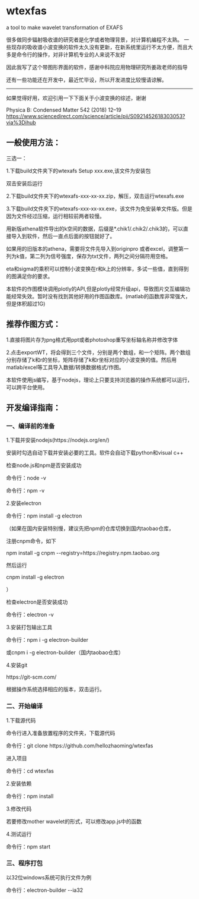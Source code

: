 <h1>wtexfas</h1>
<p>a tool to make wavelet transformation of EXAFS</p>
<p>很多做同步辐射吸收谱的研究者是化学或者物理背景，对计算机编程不太熟。
一些现存的吸收谱小波变换的软件太久没有更新，在新系统里运行不太方便，而且大多是命令行的操作，对非计算机专业的人来说不友好</p>
<p>因此我写了这个带图形界面的软件，感谢中科院应用物理研究所姜政老师的指导</p>
<p>还有一些功能还在开发中，最近忙毕设，所以开发进度比较慢请谅解。</p>
<hr>
<p>如果觉得好用，欢迎引用一下下面关于小波变换的综述，谢谢</p>
<p>
Physica B: Condensed Matter 542 (2018) 12–19
<a href="https://www.sciencedirect.com/science/article/pii/S0921452618303053?via%3Dihub" rel="nofollow">https://www.sciencedirect.com/science/article/pii/S0921452618303053?via%3Dihub</a></p>
<p></p>
<p></p>
<p></p>
<p></p>
<h2>一般使用方法：</h2>
<p>三选一：</p>
<p>1.下载build文件夹下的wtexafs Setup xxx.exe,该文件为安装包</p>
 <p>   双击安装后运行</p>
<p>2.下载build文件夹下的wtexafs-xxx-xx-xx.zip，解压，双击运行wtexafs.exe</p>
<p>3.下载build文件夹下的wtexafs-xxx-xx-xx.exe，该文件为免安装单文件版。但是因为文件经过压缩，运行相较前两者较慢。</p>
  <p>  </p>
<p></p>
<p>用新版athena软件导出的k空间的数据，后缀是*.chik1/.chik2/.chik3的，可以直接导入到软件，然后一直点后面的按钮就好了。</p>
<p>如果用的旧版本的athena，需要将文件先导入到originpro 或者excel，调整第一列为k值，第二列为信号强度，保存为txt文件，两列之间分隔符用空格。</p>
<p>eta和sigma的乘积可以控制小波变换在r和k上的分辨率，多试一些值，直到得到的图满足你的要求。</p>
<p>本软件的作图模块调用plotly的API,但是plotly经常升级api，导致图片交互编辑功能经常失效。暂时没有找到其他好用的作图函数库。(matlab的函数库非常强大，但是体积超过1G)</p>
<p></p>
<h2>推荐作图方式：</h2>
<p>1.直接将图片存为png格式用ppt或者photoshop重写坐标轴名称并修改字体</p>
<p>2.点击exportWT，将会得到三个文件，分别是两个数组，和一个矩阵。两个数组分别存储了k和r的坐标，矩阵存储了k和r坐标对应的小波变换的值。然后用matlab/excel等工具导入数据/转换数据格式/作图。</p>
<p></p>
<p></p>
<p></p>
<p></p>
<p></p>
<p></p>
<p></p>
<p></p>
<p></p>
<p>本软件使用js编写，基于nodejs，理论上只要支持浏览器的操作系统都可以运行，可以跨平台使用。</p>
<p></p>
<p></p>
<p></p>
<p></p>
<p></p>
<p></p>
<p></p>
<h2>开发编译指南：</h2>
<h3>一、编译前的准备</h3>
<p>1.下载并安装nodejs(https://nodejs.org/en/)</p>
<p>     安装时勾选自动下载并安装必要的工具。软件会自动下载python和visual c++</p>
<p>     检查node.js和npm是否安装成功</p>
 <p>        命令行：node -v</p>
 <p>        命令行：npm -v</p>
<p>2.安装electron</p>
  <p>   命令行：npm install -g electron</p>
<p></p>
<p>（如果在国内安装特别慢，建议先把npm的仓库切换到国内taobao仓库，</p>
<p>注册cnpm命令，如下</p>
<p>npm install -g cnpm --registry=https://registry.npm.taobao.org</p>
<p>然后运行</p>
<p>cnpm install -g electron</p>
<p>）</p>
<p></p>
 <p>    检查electron是否安装成功</p>
 <p>        命令行：electron -v</p>
<p>3.安装打包输出工具</p>
 <p>    命令行：npm i -g electron-builder</p>
 <p>    或cnpm i -g electron-builder（国内taobao仓库）</p>
<p></p>
<p>4.安装git</p>
<p>https://git-scm.com/</p>
<p>根据操作系统选择相应的版本，双击运行。</p>
<p></p>
<h3>二、开始编译</h3>
<p>1.下载源代码</p>
 <p>    命令行进入准备放置程序的文件夹，下载源代码</p>
<p>     命令行：git clone https://github.com/hellozhaoming/wtexfas</p>
<p>     进入项目</p>
<p>     命令行：cd wtexfas</p>
<p></p>
<p>2.安装依赖</p>
<p>     命令行：npm install</p>
<p></p>
<p>3.修改代码</p>
 <p>    若要修改mother wavelet的形式，可以修改app.js中的函数</p>
<p> </p>
<p>4.测试运行</p>
 <p>    命令行：npm start</p>
<p></p>
<p></p>
<p></p>
<h3>三、程序打包</h3>
<p>以32位windows系统可执行文件为例</p>
<p>命令行：electron-builder --ia32</p>







